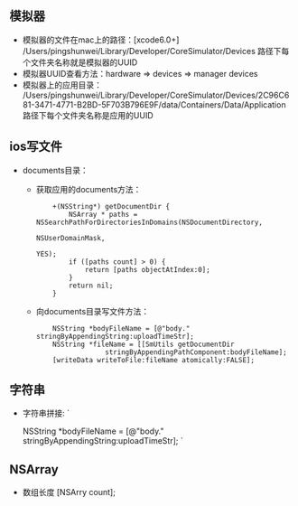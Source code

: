 
## 模拟器
- 模拟器的文件在mac上的路径：[xcode6.0+] /Users/pingshunwei/Library/Developer/CoreSimulator/Devices 路径下每个文件夹名称就是模拟器的UUID
- 模拟器UUID查看方法：hardware => devices => manager devices 
- 模拟器上的应用目录：
  /Users/pingshunwei/Library/Developer/CoreSimulator/Devices/2C96C681-3471-4771-B2BD-5F703B796E9F/data/Containers/Data/Application  路径下每个文件夹名称是应用的UUID


## ios写文件
- documents目录：
  - 获取应用的documents方法：

	```objc
		+(NSString*) getDocumentDir {
		    NSArray * paths = NSSearchPathForDirectoriesInDomains(NSDocumentDirectory,
		                                                          NSUserDomainMask,
		                                                          YES);
		    if ([paths count] > 0) {
		        return [paths objectAtIndex:0];
		    }
		    return nil;
		}
	```

  - 向documents目录写文件方法：

	```objc
	    NSString *bodyFileName = [@"body." stringByAppendingString:uploadTimeStr];
	    NSString *fileName = [[SmUtils getDocumentDir
	                 stringByAppendingPathComponent:bodyFileName];
		[writeData writeToFile:fileName atomically:FALSE];
	```

## 字符串
- 字符串拼接:
`

  NSString *bodyFileName = [@"body." stringByAppendingString:uploadTimeStr];
`

## NSArray
- 数组长度   [NSArry count];
